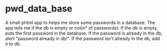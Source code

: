 pwd_data_base
=============

A small phtml app to helps me store some passwords in a database.
The app tells me if the db is empty or not(n°  of passwords).
If the db is empty, puts the first password in the database.
If the password is already in the db, alert "password already in db!".
If the password isn't already in the db, add it to db.
